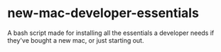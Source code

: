 # new-mac-developer-essentials
A bash script made for installing all the essentials a developer needs if they've bought a new mac, or just starting out.
